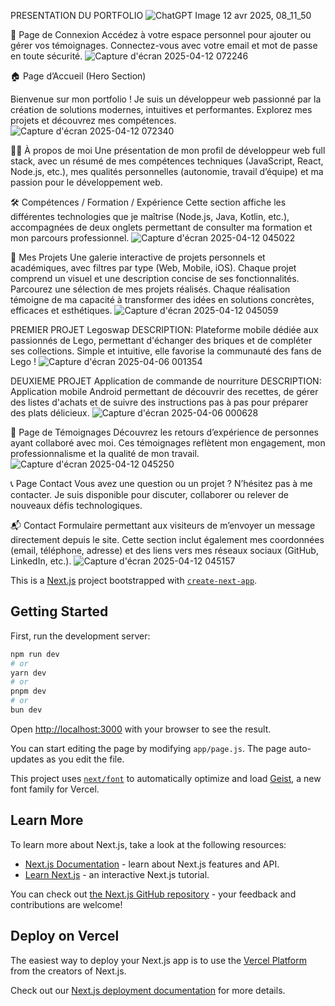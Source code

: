 PRESENTATION DU PORTFOLIO
![ChatGPT Image 12 avr  2025, 08_11_50](https://github.com/user-attachments/assets/5c163e87-d90f-40dc-b23f-4efef6503c6f)



🔐 Page de Connexion
Accédez à votre espace personnel pour ajouter ou gérer vos témoignages. Connectez-vous avec votre email et mot de passe en toute sécurité.
![Capture d'écran 2025-04-12 072246](https://github.com/user-attachments/assets/54840376-cb85-4266-b473-d2c608c4834e)


🏠 Page d’Accueil (Hero Section)

Bienvenue sur mon portfolio ! Je suis un développeur web passionné par la création de solutions modernes, intuitives et performantes. Explorez mes projets et découvrez mes compétences.
![Capture d'écran 2025-04-12 072340](https://github.com/user-attachments/assets/8cbabc28-2f1a-498b-a20d-89c57e856b3b)

🧑‍💻 À propos de moi
Une présentation de mon profil de développeur web full stack, avec un résumé de mes compétences techniques (JavaScript, React, Node.js, etc.), mes qualités personnelles (autonomie, travail d’équipe) et ma passion pour le développement web.

🛠️ Compétences / Formation / Expérience
Cette section affiche les différentes technologies que je maîtrise (Node.js, Java, Kotlin, etc.), accompagnées de deux onglets permettant de consulter ma formation et mon parcours professionnel.
![Capture d'écran 2025-04-12 045022](https://github.com/user-attachments/assets/2bfac716-372d-4f77-8d78-25c4fca21658)

💼 Mes Projets
Une galerie interactive de projets personnels et académiques, avec filtres par type (Web, Mobile, iOS). Chaque projet comprend un visuel et une description concise de ses fonctionnalités.
Parcourez une sélection de mes projets réalisés. Chaque réalisation témoigne de ma capacité à transformer des idées en solutions concrètes, efficaces et esthétiques.
![Capture d'écran 2025-04-12 045059](https://github.com/user-attachments/assets/0776ab69-abff-40c7-97c3-2b865e27a0fd)

PREMIER PROJET Legoswap
DESCRIPTION:
Plateforme mobile dédiée aux passionnés de Lego, permettant d'échanger des briques et de compléter ses collections. Simple et intuitive, elle favorise la communauté des fans de Lego !
![Capture d'écran 2025-04-06 001354](https://github.com/user-attachments/assets/63805b67-7f1c-499b-8a42-54a9e159c182)

DEUXIEME PROJET Application de commande de nourriture
DESCRIPTION:
Application mobile Android permettant de découvrir des recettes, de gérer des listes d'achats et de suivre des instructions pas à pas pour préparer des plats délicieux.
![Capture d'écran 2025-04-06 000628](https://github.com/user-attachments/assets/1a42923f-c511-4a0b-a786-7b0536b61c98)

📝 Page de Témoignages
Découvrez les retours d’expérience de personnes ayant collaboré avec moi. Ces témoignages reflètent mon engagement, mon professionnalisme et la qualité de mon travail.
![Capture d'écran 2025-04-12 045250](https://github.com/user-attachments/assets/c2ed6946-0714-4d66-9ff9-e5a3cceac217)

📞 Page Contact
Vous avez une question ou un projet ? N’hésitez pas à me contacter. Je suis disponible pour discuter, collaborer ou relever de nouveaux défis technologiques.

📬 Contact
Formulaire permettant aux visiteurs de m’envoyer un message directement depuis le site. Cette section inclut également mes coordonnées (email, téléphone, adresse) et des liens vers mes réseaux sociaux (GitHub, LinkedIn, etc.).
![Capture d'écran 2025-04-12 045157](https://github.com/user-attachments/assets/baeee9bb-23ee-4025-b65c-451bd3b09b70)





This is a [Next.js](https://nextjs.org) project bootstrapped with [`create-next-app`](https://github.com/vercel/next.js/tree/canary/packages/create-next-app).

## Getting Started

First, run the development server:

```bash
npm run dev
# or
yarn dev
# or
pnpm dev
# or
bun dev
```

Open [http://localhost:3000](http://localhost:3000) with your browser to see the result.

You can start editing the page by modifying `app/page.js`. The page auto-updates as you edit the file.

This project uses [`next/font`](https://nextjs.org/docs/app/building-your-application/optimizing/fonts) to automatically optimize and load [Geist](https://vercel.com/font), a new font family for Vercel.

## Learn More

To learn more about Next.js, take a look at the following resources:

- [Next.js Documentation](https://nextjs.org/docs) - learn about Next.js features and API.
- [Learn Next.js](https://nextjs.org/learn) - an interactive Next.js tutorial.

You can check out [the Next.js GitHub repository](https://github.com/vercel/next.js) - your feedback and contributions are welcome!

## Deploy on Vercel

The easiest way to deploy your Next.js app is to use the [Vercel Platform](https://vercel.com/new?utm_medium=default-template&filter=next.js&utm_source=create-next-app&utm_campaign=create-next-app-readme) from the creators of Next.js.

Check out our [Next.js deployment documentation](https://nextjs.org/docs/app/building-your-application/deploying) for more details.
